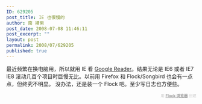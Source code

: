 ```yaml
---
ID: 629205
post_title: IE 也很慢的
author: 南 靖男
post_date: 2008-07-08 11:46:11
post_excerpt: ""
layout: post
permalink: 2008/07/629205
published: true
---
```

最近频繁在换电脑用，所以就用 IE 看 <a href="http://www.google.com/reader">Google Reader</a>。结果无论是 IE6 或者 IE7 IE8 滚动几百个项目时巨慢无比。以前用 Firefox 和 Flock/Songbird 也会有一点点，但终究不明显。
没办法，还是装一个 Flock 吧。至少写日志也方便些。
   <div class="flockcredit" style="text-align: right; color: #CCC; font-size: x-small;">用 <a href="http://www.flock.com/blogged-with-flock" style="color: #999; font-weight: bold;" target="_new" title="Flock Browser">Flock 浏览器</a> 创建</div>